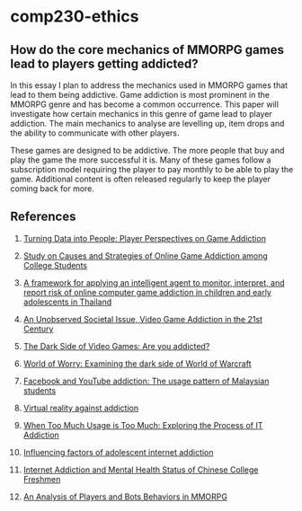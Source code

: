 # comp230-ethics

## How do the core mechanics of MMORPG games lead to players getting addicted?

In this essay I plan to address the mechanics used in MMORPG games that lead to them being addictive. Game addiction is most prominent in the MMORPG genre and has become a common occurrence. This paper will investigate how certain mechanics in this genre of game lead to player addiction. The main mechanics to analyse are levelling up, item drops and the ability to communicate with other players. 

These games are designed to be addictive. The more people that buy and play the game the more successful it is. Many of these games follow a subscription model requiring the player to pay monthly to be able to play the game. Additional content is often released regularly to keep the player coming back for more. 


## References
1. [Turning Data into People: Player Perspectives on Game Addiction](http://ieeexplore.ieee.org.ezproxy.falmouth.ac.uk/xpls/icp.jsp?arnumber=7399493)

2. [Study on Causes and Strategies of Online Game Addiction among College Students](http://ieeexplore.ieee.org.ezproxy.falmouth.ac.uk/document/5630987/)

3. [A framework for applying an intelligent agent to monitor, interpret, and report risk of online computer game addiction in children and early adolescents in Thailand](http://ieeexplore.ieee.org.ezproxy.falmouth.ac.uk/document/6211592/)

4. [An Unobserved Societal Issue, Video Game Addiction in the 21st Century](http://ieeexplore.ieee.org.ezproxy.falmouth.ac.uk/document/4362237/)

5. [The Dark Side of Video Games: Are you addicted?](http://ieeexplore.ieee.org.ezproxy.falmouth.ac.uk/document/7353289/)

6. [World of Worry: Examining the dark side of World of Warcraft ](http://ieeexplore.ieee.org.ezproxy.falmouth.ac.uk/document/7786819/)

7. [Facebook and YouTube addiction: The usage pattern of Malaysian students](http://ieeexplore.ieee.org.ezproxy.falmouth.ac.uk/document/8002516/)

8. [Virtual reality against addiction](http://ieeexplore.ieee.org.ezproxy.falmouth.ac.uk/document/7148387/)

9. [When Too Much Usage is Too Much: Exploring the Process of IT Addiction](http://ieeexplore.ieee.org.ezproxy.falmouth.ac.uk/document/6759155/)

10. [Influencing factors of adolescent internet addiction](http://ieeexplore.ieee.org.ezproxy.falmouth.ac.uk/document/5607395/)

11. [Internet Addiction and Mental Health Status of Chinese College Freshmen](http://ieeexplore.ieee.org.ezproxy.falmouth.ac.uk/document/5162977/)

12. [An Analysis of Players and Bots Behaviors in MMORPG](http://ieeexplore.ieee.org.ezproxy.falmouth.ac.uk/document/6531845/)
